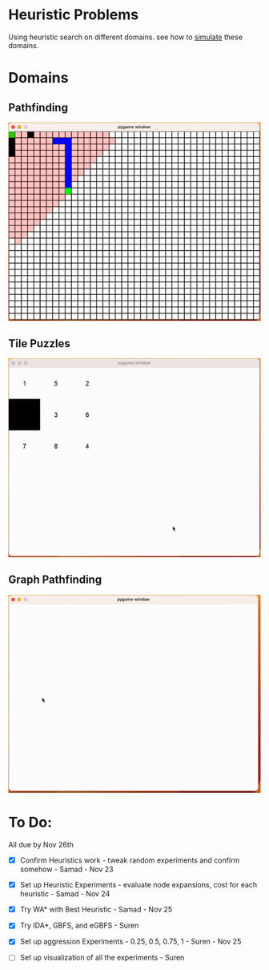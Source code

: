 # Heuristic Problems
Using heuristic search on different domains. see how to [simulate](simulate) these domains.

# Domains

## Pathfinding
![res/gifs/pathfinding.gif](res/gifs/pathfinding.gif)


## Tile Puzzles
![res/gifs/tiles.gif](res/gifs/tiles.gif)

## Graph Pathfinding
![res/gifs/grap_path_finding.gif](res/gifs/graph_path_finding.gif)


# To Do:

All due by Nov 26th
- [x] Confirm Heuristics work - tweak random experiments and confirm somehow - Samad - Nov 23
- [x] Set up Heuristic Experiments - evaluate node expansions, cost for each heuristic - Samad - Nov 24
- [x] Try WA* with Best Heuristic - Samad - Nov 25
- [x] Try IDA*, GBFS, and eGBFS - Suren
- [x] Set up aggression Experiments - 0.25, 0.5, 0.75, 1 - Suren - Nov 25



- [ ] Set up visualization of all the experiments - Suren
